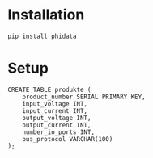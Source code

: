 # Installation

```
pip install phidata
```

# Setup

```
CREATE TABLE produkte (
    product_number SERIAL PRIMARY KEY,
    input_voltage INT,
    input_current INT,
    output_voltage INT,
    output_current INT,
    number_io_ports INT,
    bus_protocol VARCHAR(100)
);

```
